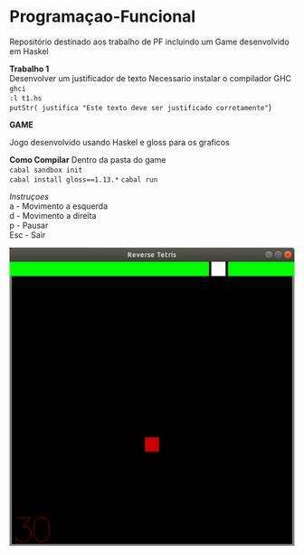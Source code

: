 # Programaçao-Funcional
Repositório destinado aos trabalho de PF incluindo um Game desenvolvido em Haskel


**Trabalho 1**  
Desenvolver um justificador de texto 
Necessario instalar o compilador GHC  
`ghci`  
`:l t1.hs`  
`putStr( justifica "Este texto deve ser justificado corretamente"`)


**GAME**

Jogo desenvolvido usando Haskel e gloss para os graficos  

**Como Compilar**
Dentro da pasta do game  
`cabal sandbox init`  
`cabal install gloss==1.13.*`
`cabal run`  


*Instruçoes*  
a - Movimento a esquerda  
d - Movimento a direita  
p - Pausar  
Esc - Sair  

![Screenshot](tela.png)
